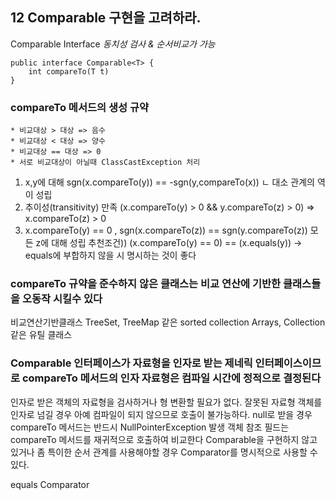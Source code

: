 ## 12 Comparable 구현을 고려하라.

Comparable Interface
_동치성 검사 & 순서비교가 가능_


```
public interface Comparable<T> {
	int compareTo(T t)
}
```

### compareTo 메서드의 생성 규약

```
* 비교대상 > 대상 => 음수
* 비교대상 < 대상 => 양수
* 비교대상 == 대상 => 0
* 서로 비교대상이 아닐때 ClassCastException 처리
```

1. x,y에 대해 sgn(x.compareTo(y)) == -sgn(y,compareTo(x))
   ㄴ 대소 관계의 역이 성립
2. 추이성(transitivity) 만족
  (x.compareTo(y) > 0 && y.compareTo(z) > 0) => x.compareTo(z) > 0
3. x.compareTo(y) == 0 , sgn(x.compareTo(z)) == sgn(y.compareTo(z)) 모든 z에 대해 성립
추천조건)) (x.compareTo(y) == 0) == (x.equals(y)) -> equals에 부합하지 않을 시 명시하는 것이 좋다 

### compareTo 규약을 준수하지 않은 클래스는 비교 연산에 기반한 클래스들을 오동작 시킬수 있다

비교연산기반클래스
TreeSet, TreeMap 같은 sorted collection
Arrays, Collection같은 유틸 클래스 

### Comparable 인터페이스가 자료형을 인자로 받는 제네릭 인터페이스이므로 compareTo 메서드의 인자 자료형은 컴파일 시간에 정적으로 결정된다

인자로 받은 객체의 자료형을 검사하거나 형 변환할 필요가 없다. 잘못된 자료형 객체를 인자로 넘길 경우 아예 컴파일이 되지 않으므로 호출이 불가능하다.
null로 받을 경우 compareTo 메서드는 반드시 NullPointerException 발생
객체 참조 필드는 compareTo 메서드를 재귀적으로 호출하여 비교한다
Comparable을 구현하지 않고 있거나 좀 특이한 순서 관계를 사용해야할 경우 Comparator를 명시적으로 사용할 수 있다.

equals
Comparator